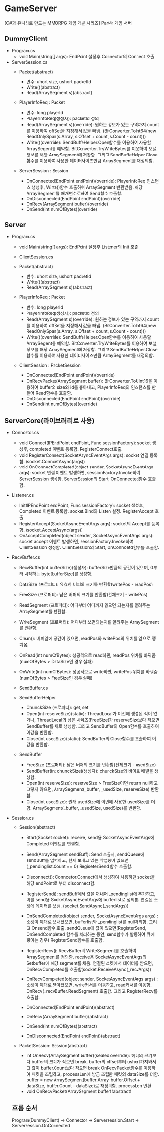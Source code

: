 # GameServer
[C#과 유니티로 만드는 MMORPG 게임 개발 시리즈] Part4: 게임 서버

## DummyClient
- Program.cs
  - void Main(string[] args): EndPoint 설정후 Connector의 Connect 호출
- ServerSession.cs
  - Packet(abstract)
    - 변수: uhort size, ushort packetId
    - Write()(abstract)
    - Read(ArraySegment<byte> s)(abstract)
  
  - PlayerInfoReq : Packet 
    - 변수: long playerId
    - PlayerInfoReq(생성자): packetId 정의
    - Read(ArraySegment<byte> s)(override): 원하는 정보가 있는 구역까지 count를 이용하여 offSet을 지정해서 값을 빼냄. (BitConverter.ToInt64(new ReadOnlySpan<byte>(s.Array, s.Offset + count, s.Count - count)))
    - Write()(override): SendBuffeHelper.Open함수를 이용하여 사용할 ArraySegent를 예약함. BitConverter.TryWriteBytes를 이용하여 보낼 정보를 해당 ArraySegment에 저장함. 그리고 SendBuffeHelper.Close함수를 이용하여 사용한 데이터사이즈만큼 ArraySegment를 재정의함.
  
  - ServerSession : Session
    - OnConnected(EndPoint endPoint)(override): PlayerInfoReq 인스턴스 생성후, Wirte()함수 호출하여 ArraySegment 반환받음. 해당 ArraySegment를 매개변수로하여 Send함수 호출함.
    - OnDisconnected(EndPoint endPoint)(override)
    - OnRecv(ArraySegment<byte> buffer)(override)
    - OnSend(int numOfBytes)(override)
  

## Server
- Program.cs
  - void Main(string[] args): EndPoint 설정후 Listener의 Init 호출

  - ClientSession.cs
  - Packet(abstract)
    - 변수: uhort size, ushort packetId
    - Write()(abstract)
    - Read(ArraySegment<byte> s)(abstract)
  
  - PlayerInfoReq : Packet 
    - 변수: long playerId
    - PlayerInfoReq(생성자): packetId 정의
    - Read(ArraySegment<byte> s)(override): 원하는 정보가 있는 구역까지 count를 이용하여 offSet을 지정해서 값을 빼냄. (BitConverter.ToInt64(new ReadOnlySpan<byte>(s.Array, s.Offset + count, s.Count - count)))
    - Write()(override): SendBuffeHelper.Open함수를 이용하여 사용할 ArraySegent를 예약함. BitConverter.TryWriteBytes를 이용하여 보낼 정보를 해당 ArraySegment에 저장함. 그리고 SendBuffeHelper.Close함수를 이용하여 사용한 데이터사이즈만큼 ArraySegment를 재정의함.

  - ClientSession : PacketSession
    - OnConnected(EndPoint endPoint)(override)
    - OnRecvPacket(ArraySegment<byte> buffer): BitConverter.ToUInt16을 이용하여 buffer의 size와 id를 뽑아내고, PlayerInfoReq의 인스턴스를 만들어 Read함수를 호출함.
    - OnDisconnected(EndPoint endPoint)(override)
    - OnSend(int numOfBytes)(override)

## ServerCore(라이브러리로 사용)
- Conncetor.cs
  - void Connect(IPEndPoint endPoint, Func<Session> sessionFactory): socket 생성후, completed 이벤트 등록함. RegisterConnect호출.
  - void RegisterConnect(SocketAsyncEventArgs args): socket 연결 등록함. (socket.ConncetAsync(args)) 
  - void OnConnectCompleted(object sender, SocketAsyncEventArgs args): socket 연결 이벤트 발생하면, sessionFactory.Invoke하여 ServerSession 생성함. ServerSession의 Start, OnConnected함수 호출함.
  
- Listener.cs
  - Init(IPEndPoint endPoint, Func<Session> sessionFactory): socket 생성후, Completed 이벤트 등록함. socket.Bind와 Listen 설정. RegisterAccept 호출
  - RegisterAccept(SocketAsyncEventArgs args): socket의 Accept를 등록함. (socket.AcceptAsync(args))
  - OnAcceptCompleted(object sender, SocketAsyncEventArgs args): socket accept 이벤트 발생하면, sessionFactory.Invoke하여 ClientSession 생성함. ClientSession의 Start, OnConncetd함수를 호출함.
  
- RecvBuffer.cs
  - RecvBuffer(int bufferSize)(생성자): bufferSize만큼의 공간이 있으며, 0부터 시작하는 byte[bufferSize]를 생성함.
  - DataSize (프로퍼티): 유효한 버퍼의 크기를 반환함(writePos - readPos)
  - FreeSize (프로퍼티): 남은 버퍼의 크기를 반환함(전체크기 - writePos)
  - ReadSegment (프로퍼티): 어디부터 어디까지 읽으면 되는지를 알려주는 ArraySegment를 반환함.
  - WriteSegment (프로퍼티): 어디부터 쓰면되는지를 알려주는 ArraySegment를 반환함.
  - Clean(): 버퍼앞에 공간이 있으면, readPos와 writePos의 위치를 앞으로 땡겨옴.
  - OnRead(int numOfBytes): 성공적으로 read하면, readPos 위치를 바꿔줌(numOfBytes > DataSize인 경우 실패)
  - OnWrite(int numOfBytes): 성공적으로 write하면, writePos 위치를 바꿔줌(numOfBytes > FreeSize인 경우 실패)

  - SendBuffer.cs
  - SendBufferHelper
    - ChunckSize (프로퍼티): get, set
    - Open(int reserveSize)(static): ThreadLocal<SendBuffer>가 이전에 생성된 적이 없거나, ThreadLocal<SendBuffer>의 남은 사이즈(FreeSize)가 reserveSize보다 작으면 SendBuffer를 새로 생성함. 그리고 SendBuffer의 Open함수를 호출하여 이값을 반환함.
    - Close(int usedSize)(static): SendBuffer의 Close함수를 호출하여 이값을 반환함.
  - SendBuffer
    - FreeSize (프로퍼티): 남은 버퍼의 크기를 반환함(전체크기 - usedSize)
    - SendBuffer(int chunckSize)(생성자): chunckSize의 바이트 배열을 생성함.
    - Open(int reserveSize): reserveSize > FreeSize이면 return null하고 그렇지 않으면, ArraySegment<byte>(_buffer, _usedSize, reserveSize) 반환함.
    - Close(int usedSize): 원래 usedSize에 이번에 사용한 usedSize를 더함. ArraySegment<byte>(_buffer, _usedSize, usedSize)를 반환함.
  
- Session.cs
   - Session(abstract)
      - Start(Socket socket): receive, send용 SocketAsyncEventArgs에 Completed 이벤트를 연결함.
      - Send(ArraySegment<byte> sendBuff): Send 호출시, sendQueue에 sendBuff를 입력하고, 현재 보내고 있는 작업중이 없으면(_pendinglist.Count == 0) RegiseterSend 함수 호출함.
      - Disconnect(): Conncetor.Connect에서 생성하여 사용하던 socket을 해당 endPoint로 부터 disconnect함.
      - RegisterSend(): sendBuff에서 값을 꺼내어 _pendinglist에 추가하고, 이를 send용 SocketAsyncEventArgs에 bufferlist로 정의함. 연걸된 소켓에 데이터를 보냄. (socket.SendAsync(_sendArgs))
      - OnSendCompleted(object sender, SocketAsyncEventArgs args) : 소켓이 제대로 보내졌으면, bufferlist와 _pendinglist를 null처리함. 그리고 Onsend함수 호출. sendQueue에 값이 있으면(RegisterSend, OnSendCompleted 함수를 처리하는 동안, send함수가 발동하여 큐에 쌓이는 경우)  RegisterSend함수를 호출함.
      - RegisterRecv(): RecvBuffer의 WriteSegment를 호출하여 ArraySegment<byte>를 정의함. receive용 SocketAsyncEventArgs의 Setbuffer에 해당 segment를 채움. 연결된 소켓에서 데이터를 받으면, OnRecvCompleted를 호출함(socket.ReceiveAsync(_recvArgs))
      - OnRecvCompleted(object sender, SocketAsyncEventArgs args) : 소켓이 제대로 받아졌으면, write커서를 이동하고, read커서를 이동함. OnRecv(_recvBuffer.ReadSegment) 호출함. 그리고 RegisterRecv를 호출함.
  
      - OnConnected(EndPoint endPoint)(abstract)
      - OnRecv(ArraySegment<byte> buffer)(abstract)      
      - OnSend(int numOfBytes)(abstract)
      - OnDisconnected(EndPoint endPoint)(abstract)   
  
   - PacketSession: Session(abstract)
      - int OnRecv(ArraySegment<byte> buffer)(sealed override): 헤더의 크기보다 buffer의 크기가 작으면 break. buffer의 offset부터 ushort가져와서 그 값이 buffer.Count보다 작으면 break OnRecvPacket함수를 이용하여 패킷을 조립하고, processLen에 방금 조립한 패킷의 dataSize를 더함. buffer = new ArraySegment<byte>(buffer.Array, buffer.Offset + dataSize, buffer.Count - dataSize)로 재정의함. processLen 반환
      - void OnRecvPacket(ArraySegment<byte> buffer)(abstract) 

  
  ## 흐름 순서
  Program(DummyClient) -> Connector -> Serversession.Start -> Serversession.OnConnected
  
